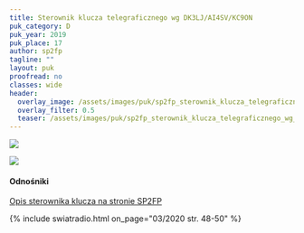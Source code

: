```yaml
---
title: Sterownik klucza telegraficznego wg DK3LJ/AI4SV/KC9ON
puk_category: D
puk_year: 2019
puk_place: 17
author: sp2fp
tagline: ""
layout: puk
proofread: no
classes: wide
header:
  overlay_image: /assets/images/puk/sp2fp_sterownik_klucza_telegraficznego_wg_dk3lj_ai4sv_kc9on.jpg
  overlay_filter: 0.5
  teaser: /assets/images/puk/sp2fp_sterownik_klucza_telegraficznego_wg_dk3lj_ai4sv_kc9on.jpg
---
```






 



![](assets/data/img/projects/dummy-proj.jpg) 


![](assets/img/work-in-progress.jpg) 


#### Odnośniki

[Opis sterownika klucza na stronie SP2FP](http://www.profimot.pl/sp2fp/keyer_attiny85/Keyerattiny85.html)

 



{% include swiatradio.html on_page="03/2020 str. 48-50" %}

 








